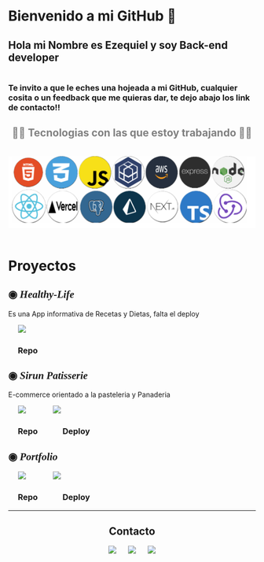 # Bienvenido a mi GitHub 👋

<h2>Hola mi Nombre es <b>Ezequiel</b> y soy Back-end developer</h2>

#  
### Te invito a que le eches una hojeada a mi GitHub, cualquier cosita o un feedback que me quieras dar, te dejo abajo los link de contacto!!

 
<div align="center" style="color:gray;">
  <h2>🧑‍💻 Tecnologias con las que estoy trabajando 🧑‍💻 </h2>
     <span>&nbsp;&nbsp;&nbsp;&nbsp;</span> 
<img src='./image/slader2.png'/>
  </div>
<div align="center">
  <span>&nbsp;&nbsp;&nbsp;&nbsp;</span> 
  <span>&nbsp;&nbsp;&nbsp;&nbsp;</span> 
</div>

#
# Proyectos

<div>
<h2 style="font-family: cursive;">◉<b><i> Healthy-Life</i></b></h2>
<p>Es una App informativa de Recetas y Dietas, falta el deploy</p>
   <span>&nbsp;&nbsp;&nbsp;&nbsp;</span> 
 <a href="https://github.com/000EZE000/Healthy-Life"><img  width='50' src='https://assets.ifttt.com/images/channels/2107379463/icons/monochrome_large.png'/></a> <span>&nbsp;&nbsp;&nbsp;&nbsp;&nbsp;&nbsp;&nbsp;&nbsp;&nbsp;&nbsp;&nbsp;&nbsp;</span>  
 <h3><span>&nbsp;&nbsp;&nbsp;&nbsp;&nbsp;</span>Repo</h3>
 </div>
 <div>
<h2 style="font-family: cursive;">◉<b><i> Sirun Patisserie</i></b></h2>
<p>E-commerce orientado a la pasteleria y Panaderia</p>
   <span>&nbsp;&nbsp;&nbsp;&nbsp;</span> 
 <a href="https://github.com/proyectofinal30a/App-Sirun-Final-Project"><img  width='50' src='https://assets.ifttt.com/images/channels/2107379463/icons/monochrome_large.png'/></a> <span>&nbsp;&nbsp;&nbsp;&nbsp;&nbsp;&nbsp;&nbsp;&nbsp;&nbsp;&nbsp;&nbsp;&nbsp;</span>  <a href="https://sirunnpatisserie.vercel.app/"><img  width='50' src='https://www.drupal.org/files/project-images/icon-deploy.png'/></a>
 <h3><span>&nbsp;&nbsp;&nbsp;&nbsp;&nbsp;</span>Repo<span>&nbsp;&nbsp;&nbsp;&nbsp;&nbsp;&nbsp;&nbsp;&nbsp;&nbsp;&nbsp;&nbsp;&nbsp;&nbsp;</span>Deploy</h3>
</div>
 <div>
<h2 style="font-family: cursive;">◉<b><i> Portfolio</i></b></h2>
   <span>&nbsp;&nbsp;&nbsp;&nbsp;</span> 
 <a href="https://github.com/000EZE000/portfolio"><img  width='50' src='https://assets.ifttt.com/images/channels/2107379463/icons/monochrome_large.png'/></a> <span>&nbsp;&nbsp;&nbsp;&nbsp;&nbsp;&nbsp;&nbsp;&nbsp;&nbsp;&nbsp;&nbsp;&nbsp;</span>  <a href="https://ezequiel-sosa.vercel.app/"><img  width='50' src='https://www.drupal.org/files/project-images/icon-deploy.png'/></a>
 <h3><span>&nbsp;&nbsp;&nbsp;&nbsp;&nbsp;</span>Repo<span>&nbsp;&nbsp;&nbsp;&nbsp;&nbsp;&nbsp;&nbsp;&nbsp;&nbsp;&nbsp;&nbsp;&nbsp;&nbsp;</span>Deploy</h3>
</div>
  <hr />
  <div align="center">
  <h2>Contacto</h2>
  <a href="mailto:ezequiel.ignacio.sosa@gmail.com"><img  width='50' src='https://cdn-icons-png.flaticon.com/512/281/281769.png'/></a>
  <span>&nbsp;&nbsp;&nbsp;&nbsp;</span> 
  <a href="https://www.linkedin.com/in/ezequiel-sosa-475150248/"><img width='50' src='https://static-00.iconduck.com/assets.00/linkedin-icon-256x256-lqsaztdg.png'/></a>
    <span>&nbsp;&nbsp;&nbsp;&nbsp;</span> 
  <a href="https://drive.google.com/u/0/uc?id=199TAB95n-AKumZiXN2Tzw8oY_9qz427O&export=download"><img width='50' src='https://cdn-icons-png.flaticon.com/512/3135/3135800.png'/></a>
</div>

